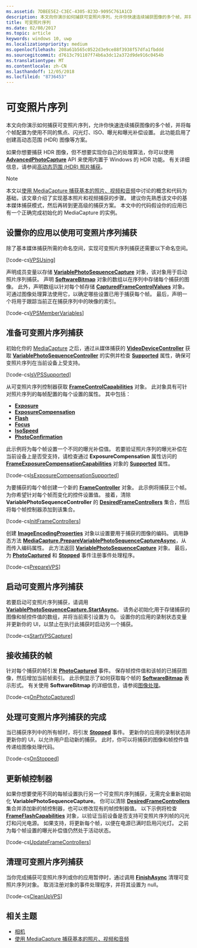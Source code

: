 ```yaml
---
ms.assetid: 7DBEE5E2-C3EC-4305-823D-9095C761A1CD
description: 本文向你演示如何捕获可变照片序列，允许你快速连续捕获图像的多个帧，并将每个帧配置为使用不同的焦点、闪光灯、ISO、曝光和曝光补偿设置。
title: 可变照片序列
ms.date: 02/08/2017
ms.topic: article
keywords: windows 10, uwp
ms.localizationpriority: medium
ms.openlocfilehash: 208a61b565c0522d3e9ce88f3938f57dfa1fbddd
ms.sourcegitcommit: d7613c791107f74b6a3dc12a372d9de916c0454b
ms.translationtype: MT
ms.contentlocale: zh-CN
ms.lasthandoff: 12/05/2018
ms.locfileid: "8736453"
---
```

# <a name="variable-photo-sequence"></a>可变照片序列



本文向你演示如何捕获可变照片序列，允许你快速连续捕获图像的多个帧，并将每个帧配置为使用不同的焦点、闪光灯、ISO、曝光和曝光补偿设置。 此功能启用了创建高动态范围 (HDR) 图像等方案。

如果你想要捕获 HDR 图像，但不想要实现你自己的处理算法，你可以使用 [**AdvancedPhotoCapture**](https://msdn.microsoft.com/library/windows/apps/mt181386) API 来使用内置于 Windows 的 HDR 功能。 有关详细信息，请参阅[高动态范围 (HDR) 照片捕获](high-dynamic-range-hdr-photo-capture.md)。

> [!NOTE] 
> 本文以[使用 MediaCapture 捕获基本的照片、视频和音频](basic-photo-video-and-audio-capture-with-MediaCapture.md)中讨论的概念和代码为基础，该文章介绍了实现基本照片和视频捕获的步骤。 建议你先熟悉该文中的基本媒体捕获模式，然后再转到更高级的捕获方案。 本文中的代码假设你的应用已有一个正确完成初始化的 MediaCapture 的实例。

## <a name="set-up-your-app-to-use-variable-photo-sequence-capture"></a>设置你的应用以使用可变照片序列捕获

除了基本媒体捕获所需的命名空间，实现可变照片序列捕获还需要以下命名空间。

[!code-cs[VPSUsing](./code/BasicMediaCaptureWin10/cs/MainPage.xaml.cs#SnippetVPSUsing)]

声明成员变量以存储 [**VariablePhotoSequenceCapture**](https://msdn.microsoft.com/library/windows/apps/dn652564) 对象，该对象用于启动照片序列捕获。 声明 [**SoftwareBitmap**](https://msdn.microsoft.com/library/windows/apps/dn887358) 对象的数组以在序列中存储每个捕获的图像。 此外，声明数组以针对每个帧存储 [**CapturedFrameControlValues**](https://msdn.microsoft.com/library/windows/apps/dn608020) 对象。 可通过图像处理算法使用它，以确定哪些设置已用于捕获每个帧。 最后，声明一个将用于跟踪当前正在捕获序列中的映像的索引。

[!code-cs[VPSMemberVariables](./code/BasicMediaCaptureWin10/cs/MainPage.xaml.cs#SnippetVPSMemberVariables)]

## <a name="prepare-the-variable-photo-sequence-capture"></a>准备可变照片序列捕获

初始化你的 [MediaCapture](capture-photos-and-video-with-mediacapture.md) 之后，通过从媒体捕获的 [**VideoDeviceController**](https://msdn.microsoft.com/library/windows/apps/br226825) 获取 [**VariablePhotoSequenceController**](https://msdn.microsoft.com/library/windows/apps/dn640573) 的实例并检查 [**Supported**](https://msdn.microsoft.com/library/windows/apps/dn640580) 属性，确保可变照片序列在当前设备上受支持。

[!code-cs[IsVPSSupported](./code/BasicMediaCaptureWin10/cs/MainPage.xaml.cs#SnippetIsVPSSupported)]

从可变照片序列控制器获取 [**FrameControlCapabilities**](https://msdn.microsoft.com/library/windows/apps/dn652548) 对象。 此对象具有可针对照片序列的每帧配置的每个设置的属性。 其中包括：

-   [**Exposure**](https://msdn.microsoft.com/library/windows/apps/dn652552)
-   [**ExposureCompensation**](https://msdn.microsoft.com/library/windows/apps/dn652560)
-   [**Flash**](https://msdn.microsoft.com/library/windows/apps/dn652566)
-   [**Focus**](https://msdn.microsoft.com/library/windows/apps/dn652570)
-   [**IsoSpeed**](https://msdn.microsoft.com/library/windows/apps/dn652574)
-   [**PhotoConfirmation**](https://msdn.microsoft.com/library/windows/apps/dn652578)

此示例将为每个帧设置一个不同的曝光补偿值。 若要验证照片序列的曝光补偿在当前设备上是否受支持，请检查通过 **ExposureCompensation** 属性访问的 [**FrameExposureCompensationCapabilities**](https://msdn.microsoft.com/library/windows/apps/dn652628) 对象的 [**Supported**](https://msdn.microsoft.com/library/windows/apps/dn278905) 属性。

[!code-cs[IsExposureCompensationSupported](./code/BasicMediaCaptureWin10/cs/MainPage.xaml.cs#SnippetIsExposureCompensationSupported)]

为要捕获的每个帧创建一个新的 [**FrameController**](https://msdn.microsoft.com/library/windows/apps/dn652582) 对象。 此示例将捕获三个帧。 为你希望针对每个帧而变化的控件设置值。 接着，清除 **VariablePhotoSequenceController** 的 [**DesiredFrameControllers**](https://msdn.microsoft.com/library/windows/apps/dn640574) 集合，然后将每个帧控制器添加到该集合。

[!code-cs[InitFrameControllers](./code/BasicMediaCaptureWin10/cs/MainPage.xaml.cs#SnippetInitFrameControllers)]

创建 [**ImageEncodingProperties**](https://msdn.microsoft.com/library/windows/apps/hh700993) 对象以设置要用于捕获的图像的编码。 调用静态方法 [**MediaCapture.PrepareVariablePhotoSequenceCaptureAsync**](https://msdn.microsoft.com/library/windows/apps/dn608097)，从而传入编码属性。 此方法返回 [**VariablePhotoSequenceCapture**](https://msdn.microsoft.com/library/windows/apps/dn652564) 对象。 最后，为 [**PhotoCaptured**](https://msdn.microsoft.com/library/windows/apps/dn652573) 和 [**Stopped**](https://msdn.microsoft.com/library/windows/apps/dn652585) 事件注册事件处理程序。

[!code-cs[PrepareVPS](./code/BasicMediaCaptureWin10/cs/MainPage.xaml.cs#SnippetPrepareVPS)]

## <a name="start-the-variable-photo-sequence-capture"></a>启动可变照片序列捕获

若要启动可变照片序列捕获，请调用 [**VariablePhotoSequenceCapture.StartAsync**](https://msdn.microsoft.com/library/windows/apps/dn652577)。 请务必初始化用于存储捕获的图像和帧控件值的数组，并将当前索引设置为 0。 设置你的应用的录制状态变量并更新你的 UI，以禁止在执行此捕获时启动另一个捕获。

[!code-cs[StartVPSCapture](./code/BasicMediaCaptureWin10/cs/MainPage.xaml.cs#SnippetStartVPSCapture)]

## <a name="receive-the-captured-frames"></a>接收捕获的帧

针对每个捕获的帧引发 [**PhotoCaptured**](https://msdn.microsoft.com/library/windows/apps/dn652573) 事件。 保存帧控件值和该帧的已捕获图像，然后增加当前帧索引。 此示例显示了如何获取每个帧的 [**SoftwareBitmap**](https://msdn.microsoft.com/library/windows/apps/dn887358) 表示形式。 有关使用 **SoftwareBitmap** 的详细信息，请参阅[图像处理](imaging.md)。

[!code-cs[OnPhotoCaptured](./code/BasicMediaCaptureWin10/cs/MainPage.xaml.cs#SnippetOnPhotoCaptured)]

## <a name="handle-the-completion-of-the-variable-photo-sequence-capture"></a>处理可变照片序列捕获的完成

当已捕获序列中的所有帧时，将引发 [**Stopped**](https://msdn.microsoft.com/library/windows/apps/dn652585) 事件。 更新你的应用的录制状态并更新你的 UI，以允许用户启动新的捕获。 此时，你可以将捕获的图像和帧控件值传递给图像处理代码。

[!code-cs[OnStopped](./code/BasicMediaCaptureWin10/cs/MainPage.xaml.cs#SnippetOnStopped)]

## <a name="update-frame-controllers"></a>更新帧控制器

如果你想要使用不同的每帧设置执行另一个可变照片序列捕获，无需完全重新初始化 **VariablePhotoSequenceCapture**。 你可以清除 [**DesiredFrameControllers**](https://msdn.microsoft.com/library/windows/apps/dn640574) 集合并添加新的帧控制器，也可以修改现有的帧控制器值。 以下示例将检查 [**FrameFlashCapabilities**](https://msdn.microsoft.com/library/windows/apps/dn652657) 对象，以验证当前设备是否支持可变照片序列帧的闪光灯和闪光电源。 如果支持，将更新每个帧，以便在电源已满时启用闪光灯。 之前为每个帧设置的曝光补偿值仍然处于活动状态。

[!code-cs[UpdateFrameControllers](./code/BasicMediaCaptureWin10/cs/MainPage.xaml.cs#SnippetUpdateFrameControllers)]

## <a name="clean-up-the-variable-photo-sequence-capture"></a>清理可变照片序列捕获

当你完成捕获可变照片序列或你的应用暂停时，通过调用 [**FinishAsync**](https://msdn.microsoft.com/library/windows/apps/dn652569) 清理可变照片序列对象。 取消注册对象的事件处理程序，并将其设置为 null。

[!code-cs[CleanUpVPS](./code/BasicMediaCaptureWin10/cs/MainPage.xaml.cs#SnippetCleanUpVPS)]

## <a name="related-topics"></a>相关主题

* [相机](camera.md)
* [使用 MediaCapture 捕获基本的照片、视频和音频](basic-photo-video-and-audio-capture-with-MediaCapture.md)
 

 




